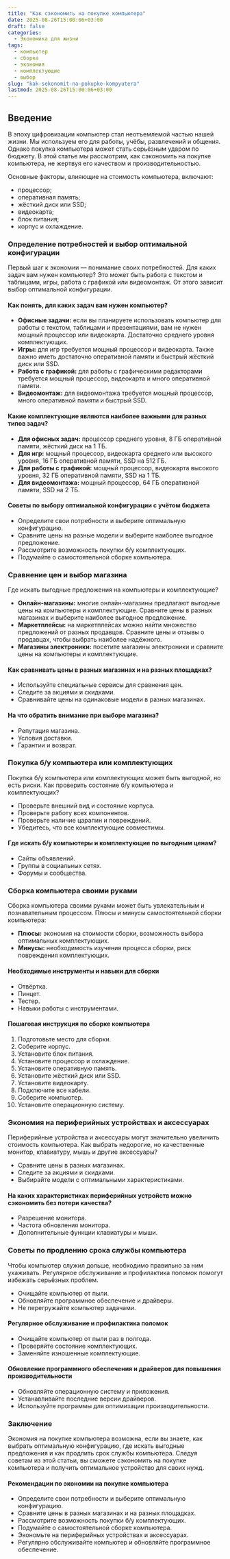 ```yaml
---
title: "Как сэкономить на покупке компьютера"
date: 2025-08-26T15:00:06+03:00
draft: false
categories:
  - Экономика для жизни
tags:
  - компьютер
  - сборка
  - экономия
  - комплектующие
  - выбор
slug: "kak-sekonomit-na-pokupke-kompyutera"
lastmod: 2025-08-26T15:00:06+03:00
---
```


## Введение

В эпоху цифровизации компьютер стал неотъемлемой частью нашей жизни. Мы используем его для работы, учёбы, развлечений и общения. Однако покупка компьютера может стать серьёзным ударом по бюджету. В этой статье мы рассмотрим, как сэкономить на покупке компьютера, не жертвуя его качеством и производительностью.

Основные факторы, влияющие на стоимость компьютера, включают:

* процессор;
* оперативная память;
* жёсткий диск или SSD;
* видеокарта;
* блок питания;
* корпус и охлаждение.

### Определение потребностей и выбор оптимальной конфигурации

Первый шаг к экономии — понимание своих потребностей. Для каких задач вам нужен компьютер? Это может быть работа с текстом и таблицами, игры, работа с графикой или видеомонтаж. От этого зависит выбор оптимальной конфигурации.

#### Как понять, для каких задач вам нужен компьютер?

* **Офисные задачи:** если вы планируете использовать компьютер для работы с текстом, таблицами и презентациями, вам не нужен мощный процессор или видеокарта. Достаточно среднего уровня комплектующих.
* **Игры:** для игр требуется мощный процессор и видеокарта. Также важно иметь достаточно оперативной памяти и быстрый жёсткий диск или SSD.
* **Работа с графикой:** для работы с графическими редакторами требуется мощный процессор, видеокарта и много оперативной памяти.
* **Видеомонтаж:** для видеомонтажа требуется мощный процессор, много оперативной памяти и быстрый SSD.

#### Какие комплектующие являются наиболее важными для разных типов задач?

* **Для офисных задач:** процессор среднего уровня, 8 ГБ оперативной памяти, жёсткий диск на 1 ТБ.
* **Для игр:** мощный процессор, видеокарта среднего или высокого уровня, 16 ГБ оперативной памяти, SSD на 512 ГБ.
* **Для работы с графикой:** мощный процессор, видеокарта высокого уровня, 32 ГБ оперативной памяти, SSD на 1 ТБ.
* **Для видеомонтажа:** мощный процессор, 64 ГБ оперативной памяти, SSD на 2 ТБ.

#### Советы по выбору оптимальной конфигурации с учётом бюджета

* Определите свои потребности и выберите оптимальную конфигурацию.
* Сравните цены на разные модели и выберите наиболее выгодное предложение.
* Рассмотрите возможность покупки б/у комплектующих.
* Подумайте о самостоятельной сборке компьютера.

### Сравнение цен и выбор магазина

Где искать выгодные предложения на компьютеры и комплектующие?

* **Онлайн-магазины:** многие онлайн-магазины предлагают выгодные цены на компьютеры и комплектующие. Сравните цены в разных магазинах и выберите наиболее выгодное предложение.
* **Маркетплейсы:** на маркетплейсах можно найти множество предложений от разных продавцов. Сравните цены и отзывы о продавцах, чтобы выбрать наиболее надёжного.
* **Магазины электроники:** посетите магазины электроники и сравните цены на компьютеры и комплектующие.

#### Как сравнивать цены в разных магазинах и на разных площадках?

* Используйте специальные сервисы для сравнения цен.
* Следите за акциями и скидками.
* Сравнивайте цены на одинаковые модели в разных магазинах.

#### На что обратить внимание при выборе магазина?

* Репутация магазина.
* Условия доставки.
* Гарантии и возврат.

### Покупка б/у компьютера или комплектующих

Покупка б/у компьютера или комплектующих может быть выгодной, но есть риски. Как проверить состояние б/у компьютера и комплектующих?

* Проверьте внешний вид и состояние корпуса.
* Проверьте работу всех компонентов.
* Проверьте наличие царапин и повреждений.
* Убедитесь, что все комплектующие совместимы.

#### Где искать б/у компьютеры и комплектующие по выгодным ценам?

* Сайты объявлений.
* Группы в социальных сетях.
* Форумы и сообщества.

### Сборка компьютера своими руками

Сборка компьютера своими руками может быть увлекательным и познавательным процессом. Плюсы и минусы самостоятельной сборки компьютера:

* **Плюсы:** экономия на стоимости сборки, возможность выбора оптимальных комплектующих.
* **Минусы:** необходимость изучения процесса сборки, риск повреждения комплектующих.

#### Необходимые инструменты и навыки для сборки

* Отвёртка.
* Пинцет.
* Тестер.
* Навыки работы с инструментами.

#### Пошаговая инструкция по сборке компьютера

1. Подготовьте место для сборки.
2. Соберите корпус.
3. Установите блок питания.
4. Установите процессор и охлаждение.
5. Установите оперативную память.
6. Установите жёсткий диск или SSD.
7. Установите видеокарту.
8. Подключите все кабели.
9. Соберите компьютер.
10. Установите операционную систему.

### Экономия на периферийных устройствах и аксессуарах

Периферийные устройства и аксессуары могут значительно увеличить стоимость компьютера. Как выбрать недорогие, но качественные монитор, клавиатуру, мышь и другие аксессуары?

* Сравните цены в разных магазинах.
* Следите за акциями и скидками.
* Выбирайте модели с оптимальными характеристиками.

#### На каких характеристиках периферийных устройств можно сэкономить без потери качества?

* Разрешение монитора.
* Частота обновления монитора.
* Дополнительные функции клавиатуры и мыши.

### Советы по продлению срока службы компьютера

Чтобы компьютер служил дольше, необходимо правильно за ним ухаживать. Регулярное обслуживание и профилактика поломок помогут избежать серьёзных проблем.

* Очищайте компьютер от пыли.
* Обновляйте программное обеспечение и драйверы.
* Не перегружайте компьютер задачами.

#### Регулярное обслуживание и профилактика поломок

* Очищайте компьютер от пыли раз в полгода.
* Проверяйте состояние комплектующих.
* Заменяйте изношенные комплектующие.

#### Обновление программного обеспечения и драйверов для повышения производительности

* Обновляйте операционную систему и приложения.
* Устанавливайте последние версии драйверов.
* Используйте программы для оптимизации производительности.

### Заключение

Экономия на покупке компьютера возможна, если вы знаете, как выбрать оптимальную конфигурацию, где искать выгодные предложения и как продлить срок службы компьютера. Следуя советам из этой статьи, вы сможете сэкономить на покупке компьютера и получить оптимальное устройство для своих нужд.

#### Рекомендации по экономии на покупке компьютера

* Определите свои потребности и выберите оптимальную конфигурацию.
* Сравните цены в разных магазинах и на разных площадках.
* Рассмотрите возможность покупки б/у комплектующих.
* Подумайте о самостоятельной сборке компьютера.
* Экономьте на периферийных устройствах и аксессуарах.
* Регулярно обслуживайте компьютер и обновляйте программное обеспечение.
